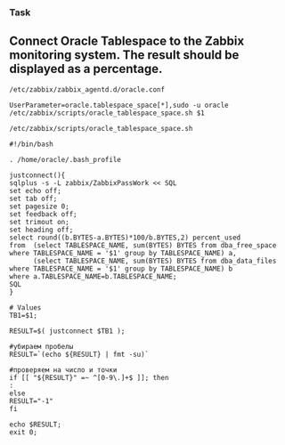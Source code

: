 ### Task
## Connect Oracle Tablespace to the Zabbix monitoring system. The result should be displayed as a percentage.
`/etc/zabbix/zabbix_agentd.d/oracle.conf`
```
UserParameter=oracle.tablespace_space[*],sudo -u oracle /etc/zabbix/scripts/oracle_tablespace_space.sh $1
```
`/etc/zabbix/scripts/oracle_tablespace_space.sh`
```
#!/bin/bash

. /home/oracle/.bash_profile

justconnect(){
sqlplus -s -L zabbix/ZabbixPassWork << SQL
set echo off;
set tab off;
set pagesize 0;
set feedback off;
set trimout on;
set heading off;
select round((b.BYTES-a.BYTES)*100/b.BYTES,2) percent_used
from  (select TABLESPACE_NAME, sum(BYTES) BYTES from dba_free_space where TABLESPACE_NAME = '$1' group by TABLESPACE_NAME) a,
      (select TABLESPACE_NAME, sum(BYTES) BYTES from dba_data_files where TABLESPACE_NAME = '$1' group by TABLESPACE_NAME) b
where a.TABLESPACE_NAME=b.TABLESPACE_NAME;
SQL
}

# Values
TB1=$1;

RESULT=$( justconnect $TB1 );

#убираем пробелы
RESULT=`(echo ${RESULT} | fmt -su)`

#проверяем на число и точки
if [[ "${RESULT}" =~ ^[0-9\.]+$ ]]; then
:
else
RESULT="-1"
fi

echo $RESULT;
exit 0;

```
